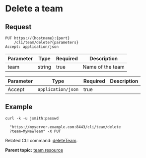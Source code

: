 # Delete a team

## Request

```
PUT https://{hostname}:{port}
    /cli/team/delete?{parameters}
Accept: application/json

```

|Parameter|Type|Required|Description|
|---------|----|--------|-----------|
|team|string|true|Name of the team|

|Parameter|Type|Required|Description|
|---------|----|--------|-----------|
|Accept|`application/json`|true| |

## Example

```
curl -k -u jsmith:passwd 
   
  "https://myserver.example.com:8443/cli/team/delete
  ?team=MyNewTeam" -X PUT
```

Related CLI command: [deleteTeam](udclient_deleteteam.md).

**Parent topic:** [team resource](../../com.udeploy.api.doc/topics/rest_cli_team.md)

